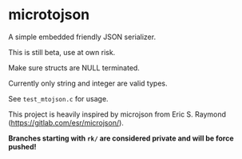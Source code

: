 # microtojson

A simple embedded friendly JSON serializer.

This is still beta, use at own risk.

Make sure structs are NULL terminated.

Currently only string and integer are valid types.

See `test_mtojson.c` for usage.

This project is heavily inspired by microjson from Eric S. Raymond (https://gitlab.com/esr/microjson/).

**Branches starting with `rk/` are considered private and will be force pushed!**
